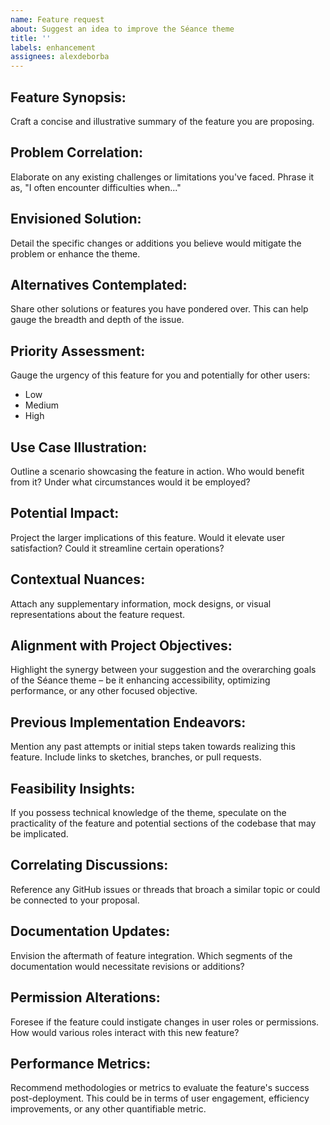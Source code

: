 ```yaml
---
name: Feature request
about: Suggest an idea to improve the Séance theme
title: ''
labels: enhancement
assignees: alexdeborba
---
```


## Feature Synopsis:
Craft a concise and illustrative summary of the feature you are proposing.

## Problem Correlation:
Elaborate on any existing challenges or limitations you've faced. Phrase it as, "I often encounter difficulties when..."

## Envisioned Solution:
Detail the specific changes or additions you believe would mitigate the problem or enhance the theme.

## Alternatives Contemplated:
Share other solutions or features you have pondered over. This can help gauge the breadth and depth of the issue.

## Priority Assessment:
Gauge the urgency of this feature for you and potentially for other users:
- Low
- Medium
- High

## Use Case Illustration:
Outline a scenario showcasing the feature in action. Who would benefit from it? Under what circumstances would it be employed?

## Potential Impact:
Project the larger implications of this feature. Would it elevate user satisfaction? Could it streamline certain operations?

## Contextual Nuances:
Attach any supplementary information, mock designs, or visual representations about the feature request.

## Alignment with Project Objectives:
Highlight the synergy between your suggestion and the overarching goals of the Séance theme – be it enhancing accessibility, optimizing performance, or any other focused objective.

## Previous Implementation Endeavors:
Mention any past attempts or initial steps taken towards realizing this feature. Include links to sketches, branches, or pull requests.

## Feasibility Insights:
If you possess technical knowledge of the theme, speculate on the practicality of the feature and potential sections of the codebase that may be implicated.

## Correlating Discussions:
Reference any GitHub issues or threads that broach a similar topic or could be connected to your proposal.

## Documentation Updates:
Envision the aftermath of feature integration. Which segments of the documentation would necessitate revisions or additions?

## Permission Alterations:
Foresee if the feature could instigate changes in user roles or permissions. How would various roles interact with this new feature?

## Performance Metrics:
Recommend methodologies or metrics to evaluate the feature's success post-deployment. This could be in terms of user engagement, efficiency improvements, or any other quantifiable metric.